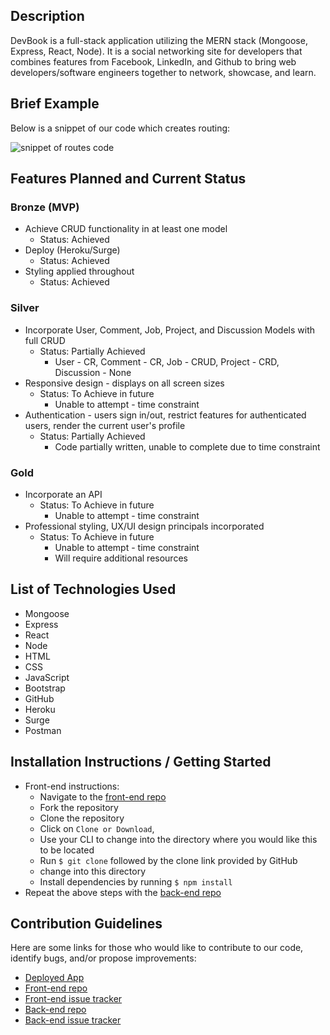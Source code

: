 
## Description

DevBook is a full-stack application utilizing the MERN stack (Mongoose, Express, React, Node).  It is a social networking site for developers that combines features from Facebook, LinkedIn, and Github to bring web developers/software engineers together to network, showcase, and learn.  


## Brief Example
Below is a snippet of our code which creates routing:


![snippet of routes code](img/CodeSnipDevBookBackEnd.png?raw=true)




## Features Planned and Current Status

### Bronze (MVP)
  * Achieve CRUD functionality in at least one model
    * Status: Achieved
  * Deploy (Heroku/Surge)
    * Status: Achieved
  * Styling applied throughout
    * Status: Achieved

### Silver
  * Incorporate User, Comment, Job, Project, and Discussion Models with full CRUD
    * Status: Partially Achieved
      * User - CR, Comment - CR, Job - CRUD, Project - CRD, Discussion - None
  * Responsive design - displays on all screen sizes
    * Status: To Achieve in future
      * Unable to attempt - time constraint
  * Authentication - users sign in/out, restrict features for authenticated users, render the current user's profile
    * Status: Partially Achieved
      * Code partially written, unable to complete due to time constraint
      
### Gold
  * Incorporate an API
    * Status: To Achieve in future
      * Unable to attempt - time constraint
  * Professional styling, UX/UI design principals incorporated
    * Status: To Achieve in future
      * Unable to attempt - time constraint
      * Will require additional resources


## List of Technologies Used
* Mongoose
* Express
* React
* Node
* HTML
* CSS
* JavaScript
* Bootstrap
* GitHub
* Heroku
* Surge
* Postman


## Installation Instructions / Getting Started
* Front-end instructions:
  * Navigate to the [front-end repo](https://github.com/CourtneyLTyler/devbook-fe) 
  * Fork the repository
  * Clone the repository
  * Click on `Clone or Download`, 
  * Use your CLI to change into the directory where you would like this to be located
  * Run `$ git clone` followed by the clone link provided by GitHub
  * change into this directory
  * Install dependencies by running `$ npm install`
* Repeat the above steps with the [back-end repo](https://github.com/rc1336/devbook-backend)


## Contribution Guidelines
Here are some links for those who would like to contribute to our code, identify bugs, and/or propose improvements:
* [Deployed App](http://dev-book.surge.sh/)
* [Front-end repo](https://github.com/CourtneyLTyler/devbook-fe)
* [Front-end issue tracker](https://github.com/CourtneyLTyler/devbook-fe/issues)
* [Back-end repo](https://github.com/rc1336/devbook-backend)
* [Back-end issue tracker](https://github.com/rc1336/devbook-backend/issues)
